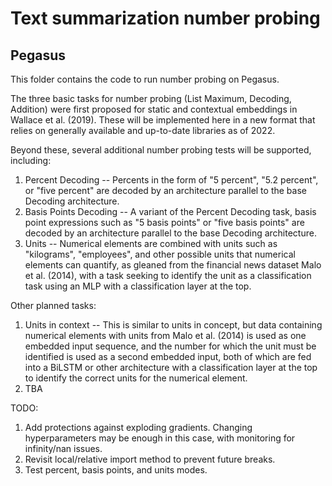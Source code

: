 # Text summarization number probing
## Pegasus

This folder contains the code to run number probing on Pegasus.

The three basic tasks for number probing (List Maximum, Decoding, Addition) were first proposed for static and contextual embeddings in Wallace et al. (2019). These will be implemented here in a new format that relies on generally available and up-to-date libraries as of 2022.

Beyond these, several additional number probing tests will be supported, including:
1. Percent Decoding -- Percents in the form of "5 percent", "5.2 percent", or "five percent" are decoded by an architecture parallel to the base Decoding architecture.
2. Basis Points Decoding -- A variant of the Percent Decoding task, basis point expressions such as "5 basis points" or "five basis points" are decoded by an architecture parallel to the base Decoding architecture.
3. Units -- Numerical elements are combined with units such as "kilograms", "employees", and other possible units that numerical elements can quantify, as gleaned from the financial news dataset Malo et al. (2014), with a task seeking to identify the unit as a classification task using an MLP with a classification layer at the top.

Other planned tasks:
1. Units in context -- This is similar to units in concept, but data containing numerical elements with units from Malo et al. (2014) is used as one embedded input sequence, and the number for which the unit must be identified is used as a second embedded input, both of which are fed into a BiLSTM or other architecture with a classification layer at the top to identify the correct units for the numerical element.
2. TBA

TODO:
1. Add protections against exploding gradients. Changing hyperparameters may be enough in this case, with monitoring for infinity/nan issues.
2. Revisit local/relative import method to prevent future breaks.
3. Test percent, basis points, and units modes.
